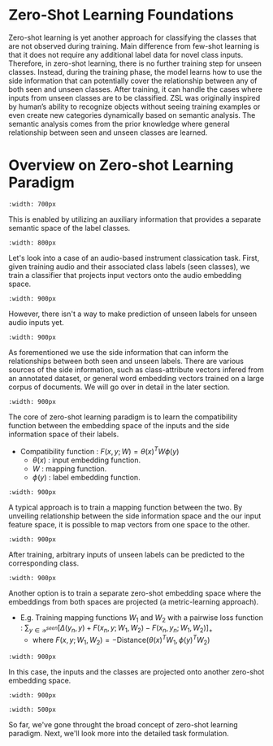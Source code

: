 # Zero-Shot Learning Foundations

Zero-shot learning is yet another approach for classifying the classes that are not observed during training. Main difference from few-shot learning is that it does not require any additional label data for novel class inputs. 
Therefore, in zero-shot learning, there is no further training step for unseen classes. Instead, during the training phase, the model learns how to use the side information that can potentially cover the relationship between any of both seen and unseen classes. After training, it can handle the cases where inputs from unseen classes are to be classified.
ZSL was originally inspired by human’s ability to recognize objects without seeing training examples or even create new categories dynamically based on semantic analysis. The semantic analysis comes from the prior knowledge where general relationship between seen and unseen classes are learned.



# Overview on Zero-shot Learning Paradigm 

```{image} ../assets/zsl/zsl_01.png
:width: 700px
```

This is enabled by utilizing an auxiliary information that provides a separate semantic space of the label classes.

```{image} ../assets/zsl/zsl_02.png
:width: 800px
```

Let's look into a case of an audio-based instrument classication task. First, given training audio and their associated class labels (seen classes), we train a classifier that projects input vectors onto the audio embedding space. 

```{image} ../assets/zsl/zsl_process_01.svg
:width: 900px
```

However, there isn't a way to make prediction of unseen labels for unseen audio inputs yet.

```{image} ../assets/zsl/zsl_process_02.svg
:width: 900px
```

As forementioned we use the side information that can inform the relationships between both seen and unseen labels. 
There are various sources of the side information, such as class-attribute vectors infered from an annotated dataset, or general word embedding vectors trained on a large corpus of documents. We will go over in detail in the later section.  

```{image} ../assets/zsl/zsl_process_03.svg
:width: 900px
```

The core of zero-shot learning paradigm is to learn the compatibility function between the embedding space of the inputs and the side information space of their labels. 
- Compatibility function : $F(x, y ; W)=\theta(x)^T W \phi(y)$
    - $\theta(x)$ : input embedding function.
    - $W$ : mapping function. 
    - $\phi(y)$ : label embedding function.

```{image} ../assets/zsl/zsl_process_04.svg
:width: 900px
```

A typical approach is to train a mapping function between the two.
By unveiling relationship between the side information space and the our input feature space, it is possible to map vectors from one space to the other.

```{image} ../assets/zsl/zsl_process_05.svg
:width: 900px
```

After training, arbitrary inputs of unseen labels can be predicted to the corresponding class. 

```{image} ../assets/zsl/zsl_process_06.svg
:width: 900px
```

Another option is to train a separate zero-shot embedding space where the embeddings from both spaces are projected (a metric-learning approach).

- E.g. Training mapping functions $W_1$ and $W_2$ with a pairwise loss function : $\sum_{y \in \mathcal{Y}^{seen}}\left[\Delta\left(y_n, y\right)+F\left(x_n, y ; W_1, W_2\right)-F\left(x_n, y_n ; W_1, W_2\right)\right]_{+}$
    - where $F(x, y ; W_1, W_2)= -\text{Distance}(\theta(x)^T W_1, \phi(y)^T W_2)$

```{image} ../assets/zsl/zsl_process_07.svg
:width: 900px
```

In this case, the inputs and the classes are projected onto another zero-shot embedding space.

```{image} ../assets/zsl/zsl_process_08.svg
:width: 900px
```

```{image} ../assets/zsl/emb_space_zsl.png
:width: 500px
```

So far, we've gone throught the broad concept of zero-shot learning paradigm. 
Next, we'll look more into the detailed task formulation.

